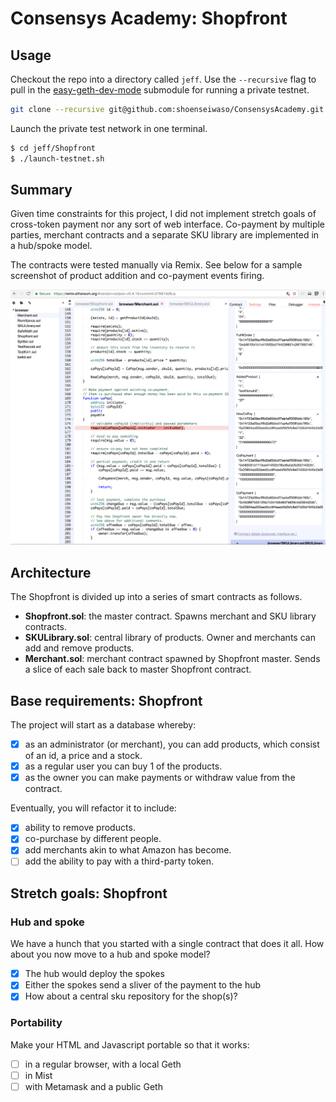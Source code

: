 # Consensys Academy: Shopfront

## Usage

Checkout the repo into a directory called `jeff`. Use the `--recursive` flag to pull in the [easy-geth-dev-mode](https://github.com/curvegrid/easy-geth-dev-mode) submodule for running a private testnet.

```sh
git clone --recursive git@github.com:shoenseiwaso/ConsensysAcademy.git ./jeff
```

Launch the private test network in one terminal.

```sh
$ cd jeff/Shopfront
$ ./launch-testnet.sh
```

## Summary

Given time constraints for this project, I did not implement stretch goals of cross-token payment nor any sort of web interface. Co-payment by multiple parties, merchant contracts and a separate SKU library are implemented in a hub/spoke model.

The contracts were tested manually via Remix. See below for a sample screenshot of product addition and co-payment events firing.

![Debugging Shopfront contracts in Remix](shopfront-remix-testing.png)

## Architecture

The Shopfront is divided up into a series of smart contracts as follows.

* **Shopfront.sol**: the master contract. Spawns merchant and SKU library contracts.
* **SKULibrary.sol**: central library of products. Owner and merchants can add and remove products.
* **Merchant.sol**: merchant contract spawned by Shopfront master. Sends a slice of each sale back to master Shopfront contract.

## Base requirements: Shopfront

The project will start as a database whereby:
- [x] as an administrator (or merchant), you can add products, which consist of an id, a price and a stock.
- [x] as a regular user you can buy 1 of the products.
- [x] as the owner you can make payments or withdraw value from the contract.

Eventually, you will refactor it to include:
- [x] ability to remove products.
- [x] co-purchase by different people.
- [x] add merchants akin to what Amazon has become.
- [ ] add the ability to pay with a third-party token.

## Stretch goals: Shopfront

### Hub and spoke
We have a hunch that you started with a single contract that does it all. How about you now move to a hub and spoke model?

- [x] The hub would deploy the spokes
- [x] Either the spokes send a sliver of the payment to the hub
- [x] How about a central sku repository for the shop(s)?

### Portability
Make your HTML and Javascript portable so that it works:

- [ ] in a regular browser, with a local Geth
- [ ] in Mist
- [ ] with Metamask and a public Geth